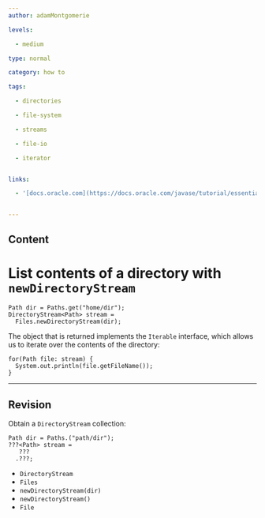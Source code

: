 ```yaml
---
author: adamMontgomerie

levels:

  - medium

type: normal

category: how to

tags:

  - directories

  - file-system

  - streams

  - file-io

  - iterator


links:

  - '[docs.oracle.com](https://docs.oracle.com/javase/tutorial/essential/io/dirs.html){website}'


---
```

## Content
# List contents of a directory with `newDirectoryStream`

```
Path dir = Paths.get("home/dir");
DirectoryStream<Path> stream =
  Files.newDirectoryStream(dir);
```
The object that is returned implements the `Iterable` interface, which allows us to iterate over the contents of the directory:
```
for(Path file: stream) {
  System.out.println(file.getFileName());
}
```

---
## Revision

Obtain a `DirectoryStream` collection:
```
Path dir = Paths.("path/dir");
???<Path> stream =
   ???
  .???;
```

* `DirectoryStream` 
* `Files` 
* `newDirectoryStream(dir)` 
* `newDirectoryStream()` 
* `File`

